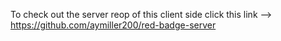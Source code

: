 To check out the server reop of this client side click this link --> https://github.com/aymiller200/red-badge-server

